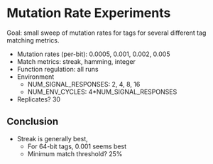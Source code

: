 # Mutation Rate Experiments

Goal: small sweep of mutation rates for tags for several different tag matching
metrics.

- Mutation rates (per-bit): 0.0005, 0.001, 0.002, 0.005
- Match metrics: streak, hamming, integer
- Function regulation: all runs
- Environment
  - NUM_SIGNAL_RESPONSES: 2, 4, 8, 16
  - NUM_ENV_CYCLES: 4*NUM_SIGNAL_RESPONSES
- Replicates? 30

## Conclusion

- Streak is generally best,
  - For 64-bit tags, 0.001 seems best
  - Minimum match threshold? 25%
